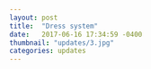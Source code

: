 ```yaml
---
layout: post
title:  "Dress system"
date:   2017-06-16 17:34:59 -0400
thumbnail: "updates/3.jpg"
categories: updates
---
```


